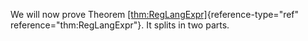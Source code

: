 We will now prove Theorem
[\[thm:RegLangExpr\]](#thm:RegLangExpr){reference-type="ref"
reference="thm:RegLangExpr"}. It splits in two parts.
